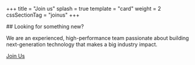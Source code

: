 +++
title = "Join us"
splash = true
template = "card"
weight = 2
cssSectionTag = "joinus"
+++

<link rel='stylesheet' href='/styles/joinus.css'/>
## Looking for something new?

We are an experienced, high-performance team passionate about building next-generation technology that makes a big industry impact.

<a href='http://www.jobscore.com/jobs/skyportsystems' class='pure-button'>Join Us</a>
